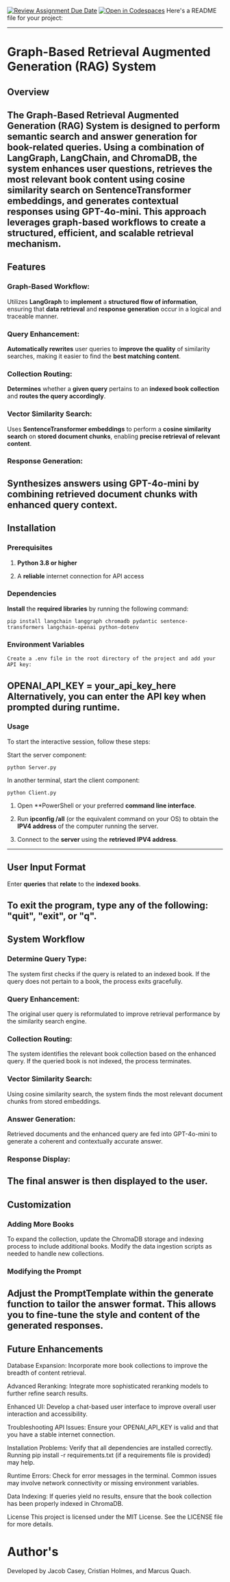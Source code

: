 [![Review Assignment Due Date](https://classroom.github.com/assets/deadline-readme-button-22041afd0340ce965d47ae6ef1cefeee28c7c493a6346c4f15d667ab976d596c.svg)](https://classroom.github.com/a/nSbtKKg7)
[![Open in Codespaces](https://classroom.github.com/assets/launch-codespace-2972f46106e565e64193e422d61a12cf1da4916b45550586e14ef0a7c637dd04.svg)](https://classroom.github.com/open-in-codespaces?assignment_repo_id=18275181)
Here's a README file for your project:  

---

# Graph-Based Retrieval Augmented Generation (RAG) System

## Overview
The **Graph-Based Retrieval Augmented Generation (RAG) System** is designed to perform semantic search and answer generation for book-related queries. Using a combination of **LangGraph, LangChain, and ChromaDB**, the system **enhances** user questions, **retrieves** the most relevant book content using cosine similarity search on **SentenceTransformer embeddings**, and **generates** contextual responses using **GPT-4o-mini**. This approach **leverages** graph-based workflows to create a **structured**, **efficient**, and **scalable retrieval mechanism**.
---

## Features

### Graph-Based Workflow:
Utilizes **LangGraph** to **implement** a **structured flow of information**, ensuring that **data retrieval** and **response generation** occur in a logical and traceable manner.

### Query Enhancement:
**Automatically rewrites** user queries to **improve the quality** of similarity searches, making it easier to find the **best matching content**.

### Collection Routing:
**Determines** whether a **given query** pertains to an **indexed book collection** and **routes the query accordingly**.

### Vector Similarity Search:
Uses **SentenceTransformer embeddings** to perform a **cosine similarity search** on **stored document chunks**, enabling **precise retrieval of relevant content**.

### Response Generation:
**Synthesizes answers** using **GPT-4o-mini** by **combining retrieved document chunks** with **enhanced query context**.
---

## Installation

### Prerequisites
1. **Python 3.8 or higher**

2. A **reliable** internet connection for API access

### Dependencies
**Install** the **required libraries** by running the following command:
```
pip install langchain langgraph chromadb pydantic sentence-transformers langchain-openai python-dotenv
```

### Environment Variables
```
Create a .env file in the root directory of the project and add your API key:
```

OPENAI_API_KEY = your_api_key_here
Alternatively, you can enter the API key when prompted during runtime.
---

### Usage

To start the interactive session, follow these steps:

Start the server component:
```
python Server.py
```

In another terminal, start the client component:
```
python Client.py
```

1. Open **PowerShell or your preferred **command line interface**.

2. Run **ipconfig /all** (or the equivalent command on your OS) to obtain the **IPV4 address** of the computer running the server.

3. Connect to the **server** using the **retrieved IPV4 address**.
---

## User Input Format

Enter **queries** that **relate** to the **indexed books**.

To exit the program, type any of the following: "quit", "exit", or "q".
---

## System Workflow

### Determine Query Type:
The system first checks if the query is related to an indexed book. If the query does not pertain to a book, the process exits gracefully.

### Query Enhancement:
The original user query is reformulated to improve retrieval performance by the similarity search engine.

### Collection Routing:
The system identifies the relevant book collection based on the enhanced query. If the queried book is not indexed, the process terminates.

### Vector Similarity Search:
Using cosine similarity search, the system finds the most relevant document chunks from stored embeddings.

### Answer Generation:
Retrieved documents and the enhanced query are fed into GPT-4o-mini to generate a coherent and contextually accurate answer.

### Response Display:
The final answer is then displayed to the user.
---

## Customization

### Adding More Books
To expand the collection, update the ChromaDB storage and indexing process to include additional books. Modify the data ingestion scripts as needed to handle new collections.

### Modifying the Prompt
Adjust the PromptTemplate within the generate function to tailor the answer format. This allows you to fine-tune the style and content of the generated responses.
---

## Future Enhancements

Database Expansion:
Incorporate more book collections to improve the breadth of content retrieval.

Advanced Reranking:
Integrate more sophisticated reranking models to further refine search results.

Enhanced UI:
Develop a chat-based user interface to improve overall user interaction and accessibility.

Troubleshooting
API Issues:
Ensure your OPENAI_API_KEY is valid and that you have a stable internet connection.

Installation Problems:
Verify that all dependencies are installed correctly. Running pip install -r requirements.txt (if a requirements file is provided) may help.

Runtime Errors:
Check for error messages in the terminal. Common issues may involve network connectivity or missing environment variables.

Data Indexing:
If queries yield no results, ensure that the book collection has been properly indexed in ChromaDB.

License
This project is licensed under the MIT License. See the LICENSE file for more details.

# **Author's**
Developed by Jacob Casey, Cristian Holmes, and Marcus Quach.
